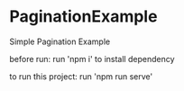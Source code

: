 # PaginationExample
Simple Pagination Example

before run:
run 'npm i' to install dependency

to run this project:
run 'npm run serve'